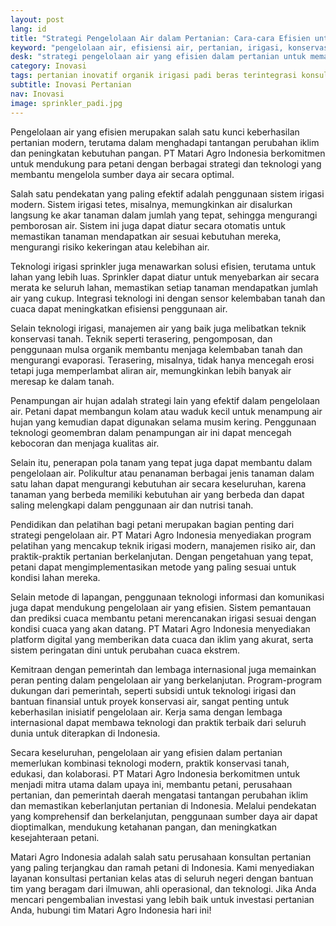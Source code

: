 ```yaml
---
layout: post
lang: id
title: "Strategi Pengelolaan Air dalam Pertanian: Cara-cara Efisien untuk Mengelola Sumber Daya Air di Lahan Pertanian"
keyword: "pengelolaan air, efisiensi air, pertanian, irigasi, konservasi air, teknologi pertanian, PT Matari Agro Indonesia"
desk: "strategi pengelolaan air yang efisien dalam pertanian untuk memastikan penggunaan sumber daya air secara optimal."
category: Inovasi
tags: pertanian inovatif organik irigasi padi beras terintegrasi konsultan ketahanan pangan
subtitle: Inovasi Pertanian
nav: Inovasi
image: sprinkler_padi.jpg
---
```


Pengelolaan air yang efisien merupakan salah satu kunci keberhasilan pertanian modern, terutama dalam menghadapi tantangan perubahan iklim dan peningkatan kebutuhan pangan. PT Matari Agro Indonesia berkomitmen untuk mendukung para petani dengan berbagai strategi dan teknologi yang membantu mengelola sumber daya air secara optimal.

Salah satu pendekatan yang paling efektif adalah penggunaan sistem irigasi modern. Sistem irigasi tetes, misalnya, memungkinkan air disalurkan langsung ke akar tanaman dalam jumlah yang tepat, sehingga mengurangi pemborosan air. Sistem ini juga dapat diatur secara otomatis untuk memastikan tanaman mendapatkan air sesuai kebutuhan mereka, mengurangi risiko kekeringan atau kelebihan air.

Teknologi irigasi sprinkler juga menawarkan solusi efisien, terutama untuk lahan yang lebih luas. Sprinkler dapat diatur untuk menyebarkan air secara merata ke seluruh lahan, memastikan setiap tanaman mendapatkan jumlah air yang cukup. Integrasi teknologi ini dengan sensor kelembaban tanah dan cuaca dapat meningkatkan efisiensi penggunaan air.

Selain teknologi irigasi, manajemen air yang baik juga melibatkan teknik konservasi tanah. Teknik seperti terasering, pengomposan, dan penggunaan mulsa organik membantu menjaga kelembaban tanah dan mengurangi evaporasi. Terasering, misalnya, tidak hanya mencegah erosi tetapi juga memperlambat aliran air, memungkinkan lebih banyak air meresap ke dalam tanah.

Penampungan air hujan adalah strategi lain yang efektif dalam pengelolaan air. Petani dapat membangun kolam atau waduk kecil untuk menampung air hujan yang kemudian dapat digunakan selama musim kering. Penggunaan teknologi geomembran dalam penampungan air ini dapat mencegah kebocoran dan menjaga kualitas air.

Selain itu, penerapan pola tanam yang tepat juga dapat membantu dalam pengelolaan air. Polikultur atau penanaman berbagai jenis tanaman dalam satu lahan dapat mengurangi kebutuhan air secara keseluruhan, karena tanaman yang berbeda memiliki kebutuhan air yang berbeda dan dapat saling melengkapi dalam penggunaan air dan nutrisi tanah.

Pendidikan dan pelatihan bagi petani merupakan bagian penting dari strategi pengelolaan air. PT Matari Agro Indonesia menyediakan program pelatihan yang mencakup teknik irigasi modern, manajemen risiko air, dan praktik-praktik pertanian berkelanjutan. Dengan pengetahuan yang tepat, petani dapat mengimplementasikan metode yang paling sesuai untuk kondisi lahan mereka.

Selain metode di lapangan, penggunaan teknologi informasi dan komunikasi juga dapat mendukung pengelolaan air yang efisien. Sistem pemantauan dan prediksi cuaca membantu petani merencanakan irigasi sesuai dengan kondisi cuaca yang akan datang. PT Matari Agro Indonesia menyediakan platform digital yang memberikan data cuaca dan iklim yang akurat, serta sistem peringatan dini untuk perubahan cuaca ekstrem.

Kemitraan dengan pemerintah dan lembaga internasional juga memainkan peran penting dalam pengelolaan air yang berkelanjutan. Program-program dukungan dari pemerintah, seperti subsidi untuk teknologi irigasi dan bantuan finansial untuk proyek konservasi air, sangat penting untuk keberhasilan inisiatif pengelolaan air. Kerja sama dengan lembaga internasional dapat membawa teknologi dan praktik terbaik dari seluruh dunia untuk diterapkan di Indonesia.

Secara keseluruhan, pengelolaan air yang efisien dalam pertanian memerlukan kombinasi teknologi modern, praktik konservasi tanah, edukasi, dan kolaborasi. PT Matari Agro Indonesia berkomitmen untuk menjadi mitra utama dalam upaya ini, membantu petani, perusahaan pertanian, dan pemerintah daerah mengatasi tantangan perubahan iklim dan memastikan keberlanjutan pertanian di Indonesia. Melalui pendekatan yang komprehensif dan berkelanjutan, penggunaan sumber daya air dapat dioptimalkan, mendukung ketahanan pangan, dan meningkatkan kesejahteraan petani.

Matari Agro Indonesia adalah salah satu perusahaan konsultan pertanian yang paling terjangkau dan ramah petani di Indonesia. Kami menyediakan layanan konsultasi pertanian kelas atas di seluruh negeri dengan bantuan tim yang beragam dari ilmuwan, ahli operasional, dan teknologi. Jika Anda mencari pengembalian investasi yang lebih baik untuk investasi pertanian Anda, hubungi tim Matari Agro Indonesia hari ini!

